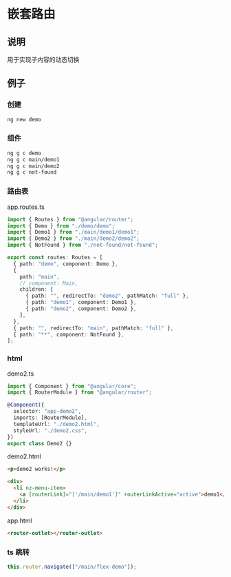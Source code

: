 # 嵌套路由

## 说明

用于实现子内容的动态切换

## 例子

### 创建

```sh
ng new demo
```

### 组件

```sh
ng g c demo
ng g c main/demo1
ng g c main/demo2
ng g c not-found
```

### 路由表

app.routes.ts

```typescript
import { Routes } from "@angular/router";
import { Demo } from "./demo/demo";
import { Demo1 } from "./main/demo1/demo1";
import { Demo2 } from "./main/demo2/demo2";
import { NotFound } from "./not-found/not-found";

export const routes: Routes = [
  { path: "demo", component: Demo },
  {
    path: "main",
    // component: Main,
    children: [
      { path: "", redirectTo: "demo2", pathMatch: "full" },
      { path: "demo1", component: Demo1 },
      { path: "demo2", component: Demo2 },
    ],
  },
  { path: "", redirectTo: "main", pathMatch: "full" },
  { path: "**", component: NotFound },
];
```

### html

demo2.ts

```typescript
import { Component } from "@angular/core";
import { RouterModule } from "@angular/router";

@Component({
  selector: "app-demo2",
  imports: [RouterModule],
  templateUrl: "./demo2.html",
  styleUrl: "./demo2.css",
})
export class Demo2 {}
```

demo2.html

```html
<p>demo2 works!</p>

<div>
  <li nz-menu-item>
    <a [routerLink]="['/main/demo1']" routerLinkActive="active">demo1</a>
  </li>
</div>
```

app.html

```html
<router-outlet></router-outlet>
```

### ts 跳转

```typescript
this.router.navigate(["/main/flex-demo"]);
```
